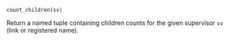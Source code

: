 ```
count_children(sv)
```

Return a named tuple containing children counts for the given supervisor `sv` (link or registered name).

